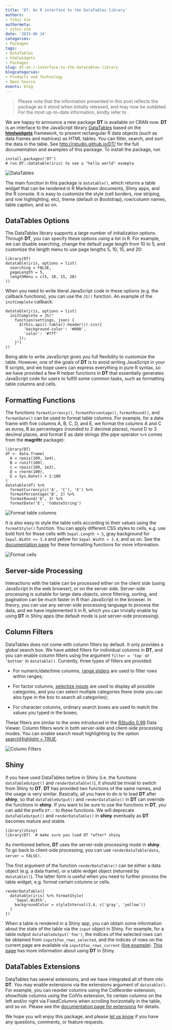 ```yaml
---
title: 'DT: An R interface to the DataTables library'
authors:
- Yihui Xie
authormeta: 
- yihui-xie
date: '2015-06-24'
categories:
- Packages
tags:
- DataTables
- htmlwidgets
- Packages
slug: dt-an-r-interface-to-the-datatables-library
blogcategories:
- Products and Technology
- Open Source
events: blog
---
```


<blockquote>
<p class="body-md-regular body-sm-regular">
Please note that the information presented in this post reflects the package as it stood when initially released, and may now be outdated. For the most up-to-date information, kindly refer to <https://rstudio.github.io/DT/>.
</p>
</blockquote>

We are happy to announce a new package **DT** is available on CRAN now. **DT** is an interface to the JavaScript library [DataTables](http://datatables.net/) based on the **[htmlwidgets](http://htmlwidgets.org)** framework, to present rectangular R data objects (such as data frames and matrices) as HTML tables. You can filter, search, and sort the data in the table. See <http://rstudio.github.io/DT/> for the full documentation and examples of this package. To install the package, run

```{{r}}
install.packages('DT')
# run DT::datatable(iris) to see a "hello world" example
```

![DataTables](https://rstudioblog.files.wordpress.com/2015/06/screenshot-from-2015-06-17-232010.png)

The main function in this package is `datatable()`, which returns a table widget that can be rendered in R Markdown documents, Shiny apps, and the R console. It is easy to customize the style (cell borders, row striping, and row highlighting, etc), theme (default or Bootstrap), row/column names, table caption, and so on.

<!-- more -->

## DataTables Options

The DataTables library supports a large number of initialization options. Through **DT**, you can specify these options using a list in R. For example, we can disable searching, change the default page length from 10 to 5, and customize the length menu to use page lengths 5, 10, 15, and 20:

```{{r}}
library(DT)
datatable(iris, options = list(
  searching = FALSE,
  pageLength = 5,
  lengthMenu = c(5, 10, 15, 20)
))
```

When you need to write literal JavaScript code in these options (e.g. the callback functions), you can use the `JS()` function. An example of the `initComplete` callback:

```{{r}}
datatable(iris, options = list(
  initComplete = JS("
    function(settings, json) {
      $(this.api().table().header()).css({
        'background-color': '#000',
        'color': '#fff'
      });
    }")
))
```

Being able to write JavaScript gives you full flexibility to customize the table. However, one of the goals of **DT** is to avoid writing JavaScript in your R scripts, and we hope users can express everything in pure R syntax, so we have provided a few R helper functions in **DT** that essentially generates JavaScript code for users to fulfill some common tasks, such as formatting table columns and cells.

## Formatting Functions

The functions `formatCurrency()`, `formatPercentage()`, `formatRound()`, and `formatDate()` can be used to format table columns. For example, for a data frame with five columns A, B, C, D, and E, we format the columns A and C as euros, B as percentages (rounded to 2 decimal places), round D to 3 decimal places, and format E as date strings (the pipe operator `%>%` comes from the **magrittr** package):

```{{r}}
library(DT)
df <- data.frame(
  A = rpois(100, 1e4),
  B = runif(100),
  C = rpois(100, 1e3),
  D = rnorm(100),
  E = Sys.Date() + 1:100
)
datatable(df) %>%
  formatCurrency(c('A', 'C'), '€') %>%
  formatPercentage('B', 2) %>%
  formatRound('D', 3) %>%
  formatDate('E', 'toDateString')
```

![Format table columns](https://rstudioblog.files.wordpress.com/2015/06/screenshot-from-2015-06-18-150030.png)

It is also easy to style the table cells according to their values using the `formatStyle()` function. You can apply different CSS styles to cells, e.g. use bold font for those cells with `Sepal.Length > 5`, gray background for `Sepal.Width <= 3.4` and yellow for `Sepal.Width > 3.4`, and so on. See the [documentation page](http://rstudio.github.io/DT/functions.html) for these formatting functions for more information.

![Format cells](https://rstudioblog.files.wordpress.com/2015/06/screenshot-from-2015-06-18-151117.png)

## Server-side Processing

Interactions with the table can be processed either on the client side (using JavaScript in the web browser), or on the server side. Server-side processing is suitable for large data objects, since filtering, sorting, and pagination can be much faster in R than JavaScript in the browser. In theory, you can use any server-side processing language to process the data, and we have implemented it in R, which you can trivially enable by using **DT** in Shiny apps (the default mode is just server-side processing).

## Column Filters

DataTables does not come with column filters by default. It only provides a global search box. We have added filters for individual columns in **DT**, and you can enable column filters using the argument `filter = 'top'` or `'bottom'` in `datatable()`. Currently, three types of filters are provided:

  * For numeric/date/time columns, [range sliders](http://refreshless.com/nouislider/) are used to filter rows within ranges;

  * For factor columns, [selectize inputs](http://brianreavis.github.io/selectize.js/) are used to display all possible categories, and you can select multiple categories there (note you can also type in the box to search all categories);

  * For character columns, ordinary search boxes are used to match the values you typed in the boxes;

These filters are similar to the ones introduced in the [RStudio 0.99](https://blog.rstudio.com/2015/05/26/new-version-of-rstudio-v0-99/) Data Viewer. Column filters work in both server-side and client-side processing modes. You can enable search result highlighting by the option [searchHighlight = TRUE](http://rstudio.github.io/DT/006-highlight.html).

![Column Filters](https://rstudioblog.files.wordpress.com/2015/06/column-filters.png)

## Shiny

If you have used DataTables before in Shiny (i.e. the functions `dataTableOutput()` and `renderDataTable()`), it should be trivial to switch from Shiny to **DT**. **DT** has provided two functions of the same names, and the usage is very similar. Basically, all you have to do is to load **DT** after **shiny**, so that `dataTableOutput()` and `renderDataTable()` in **DT** can override the functions in **shiny**. If you want to be sure to use the functions in **DT**, you can add the prefix `DT::` to these functions. We will deprecate `dataTableOutput()` and `renderDataTable()` in **shiny** eventually as **DT** becomes mature and stable.

```{{r}}
library(shiny)
library(DT)  # make sure you load DT *after* shiny
```

As mentioned before, **DT** uses the server-side processing mode in **shiny**. To go back to client-side processing, you can use `renderDataTable(data, server = FALSE)`.

The first argument of the function `renderDataTable()` can be either a data object (e.g. a data frame), or a table widget object (returned by `datatable()`). The latter form is useful when you need to further process the table widget, e.g. format certain columns or cells.

```{{r}}
renderDataTable({
  datatable(iris) %>% formatStyle(
    'Sepal.Width',
    backgroundColor = styleInterval(3.4, c('gray', 'yellow'))
  )
})
```

When a table is rendered in a Shiny app, you can obtain some information about the state of the table via the `input` object in Shiny. For example, for a table output `dataTableOutput('foo')`, the indices of the selected rows can be obtained from `input$foo_rows_selected`, and the indices of rows on the current page are available via `input$foo_rows_current` ([live example](https://yihui.shinyapps.io/DT-info/)). [This page](http://rstudio.github.io/DT/shiny.html) has more information about using **DT** in Shiny.

## DataTables Extensions

DataTables has several extensions, and we have integrated all of them into **DT**. You may enable extensions via the extensions argument of `datatable()`. For example, you can reorder columns using the ColReorder extension, show/hide columns using the ColVis extension, fix certain columns on the left and/or right via FixedColumns when scrolling horizontally in the table, and so on. Please see the [documentation page for extensions](http://rstudio.github.io/DT/extensions.html) for details.

We hope you will enjoy this package, and please [let us know](https://github.com/rstudio/DT/issues) if you have any questions, comments, or feature requests.

